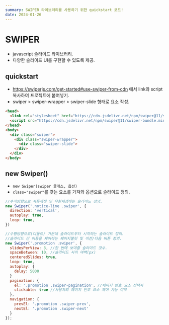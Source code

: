 ```yaml
---
summary: SWIPER 라이브러리를 사용하기 위한 quickstart 코드!
date: 2024-01-26
---
```


# SWIPER

- javascript 슬라이드 라이브러리.
- 다양한 슬라이드 UI를 구현할 수 있도록 제공.

## quickstart

- https://swiperjs.com/get-started#use-swiper-from-cdn 에서 link와 script 복사하여 프로젝트에 붙여넣기.
- swiper > swiper-wrapper > swiper-slide 형태로 요소 작성.

```html
<head>
  <link rel="stylesheet" href="https://cdn.jsdelivr.net/npm/swiper@11/swiper-bundle.min.css" />
  <script src="https://cdn.jsdelivr.net/npm/swiper@11/swiper-bundle.min.js"></script>
</head>
<body>
  <div class="swiper">
    <div class="swiper-wrapper">
      <div class="swiper-slide">
    </div>
  </div>
</body>
```

## new Swiper()

- `new Swiper(swiper 클래스, 옵션)`
- `class="swiper"`를 갖는 요소를 가져와 옵션으로 슬라이드 정의.

```javascript
//수직방향으로 자동재생 및 무한재생하는 슬라이드 정의.
new Swiper('.notice-line .swiper', {
  direction: 'vertical',
  autoplay: true,
  loop: true,
})
```

```javascript
//수평방향으로(디폴트) 가운데 슬라이드부터 시작하는 슬라이드 정의.
//슬라이드 간 이동을 제어하는 페이지불릿 및 이전/다음 버튼 정의.
new Swiper('.promotion .swiper', {
  slidesPerView: 3, //한 번에 보여줄 슬라이드 갯수.
  spaceBetween: 10, //슬라이드 사이 여백(px)
  centeredSlides: true,
  loop: true,
  autoplay: {
    delay: 5000
  }
  pagination: {
    el: '.promotion .swiper-pagination', //페이지 번호 요소 선택자
    clickable: true //사용자의 페이지 번호 요소 제어 가능 여부
  },
  navigation: {
    prevEl: '.promotion .swiper-prev',
    nextEl: '.promotion .swiper-next'
  }
});
```
